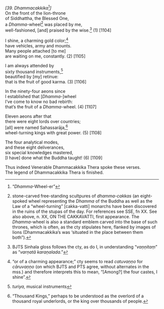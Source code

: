 *\[39. Dhammacakkika*[^1]*\]*  
On the front of the lion-throne  
of Siddhattha, the Blessed One,  
a *Dhamma*-wheel[^2] was placed by me,  
well-fashioned, \[and\] praised by the wise.[^3] (1) \[1104\]

I shine, a charming gold color;[^4]  
have vehicles, army and mounts.  
Many people attached \[to me\]  
are waiting on me, constantly. (2) \[1105\]

I am always attended by  
sixty thousand instruments,[^5]  
beautified by \[my\] retinue:  
that is the fruit of good karma. (3) \[1106\]

In the ninety-four aeons since  
I established that \[*Dhamma*-\]wheel  
I’ve come to know no bad rebirth:  
that’s the fruit of a *Dhamma*-wheel. (4) \[1107\]

Eleven aeons after that  
there were eight lords over countries;  
\[all\] were named Sahassarāja,[^6]  
wheel-turning kings with great power. (5) \[1108\]

The four analytical modes,  
and these eight deliverances,  
six special knowledges mastered,  
\[I have\] done what the Buddha taught! (6) \[1109\]

Thus indeed Venerable Dhammacakkika Thera spoke these verses.  
The legend of Dhammacakkika Thera is finished.

[^1]: “*Dhamma*-Wheel-er”

[^2]: stone-carved free-standing scultpures of *dhamma-cakkas* (an eight-spoked wheel representing the *Dhamma* of the Buddha as well as the Law of a “wheel-turning” \[cakka-vatti\] monarchs have been discovered in the ruins of the stupas of the day. For references see SSE, fn XX. See also above, n. XX, ON THE CAKKAVATTI, first appearance. The *Dhamma*-wheel is also a standard emblem carved into the base of such thrones, which is often, as the cty stipulates here, flanked by images of lions (Dhammacakkika’s was ‘situated in the place between them both”).

[^3]: BJTS Sinhala gloss follows the cty, as do I, in understanding “*vaṇṇitaṃ*” as “*varṇatā karaṇalada*.”

[^4]: “or of a charming appearance;” cty seems to read *catuvaṇṇo* for *cāruvaṇṇo* (on which BJTS and PTS agree, without alternates in the mss.) and therefore interprets this to mean, “\[Among?\] the four castes, I shine”.

[^5]: *turiya,* musical instruments

[^6]: “Thousand Kings,” perhaps to be understood as the overlord of a thousand royal underlords, or the king over thousands of people.

